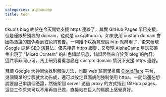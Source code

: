```yaml
---
categories: alphacamp
title: tech
---
```


tlkuo's blog 終於在今天開始支援 https 連線了，其實 GitHub Pages 早已支援，但是僅限於預設的 domain，也就是 xxx.github.io，如果使用 custom domain 會因為憑證的關係看到紅色的警告。一開始不以為意想說 http 就夠用了，後來發現 Google 調整 SEO 演算法，優先搜尋 https 網頁，又發現 AlphaCamp 星球部落格出現了 "Mixed Content" 的紅色錯誤訊息，錯誤居然來自於我 blog 的內容，這件事非同小可，馬上研究看看怎麼在 custom domain 情況下支援 https 連線。

拜讀 Google 大神很快找到解決方法，也聽 web 班同學推薦 [CloudFlare](https://www.cloudflare.com/) 平台，幾個簡單的步驟就大功告成，還可以設定頁面規則強制使用 https。一開始還在想說要自己申請個憑證，然後架個 server 透過 proxy 的方式指到 GitHub pages，這些工作原來可以不用再自己做，直接站在巨人的肩膀上感覺真好。

